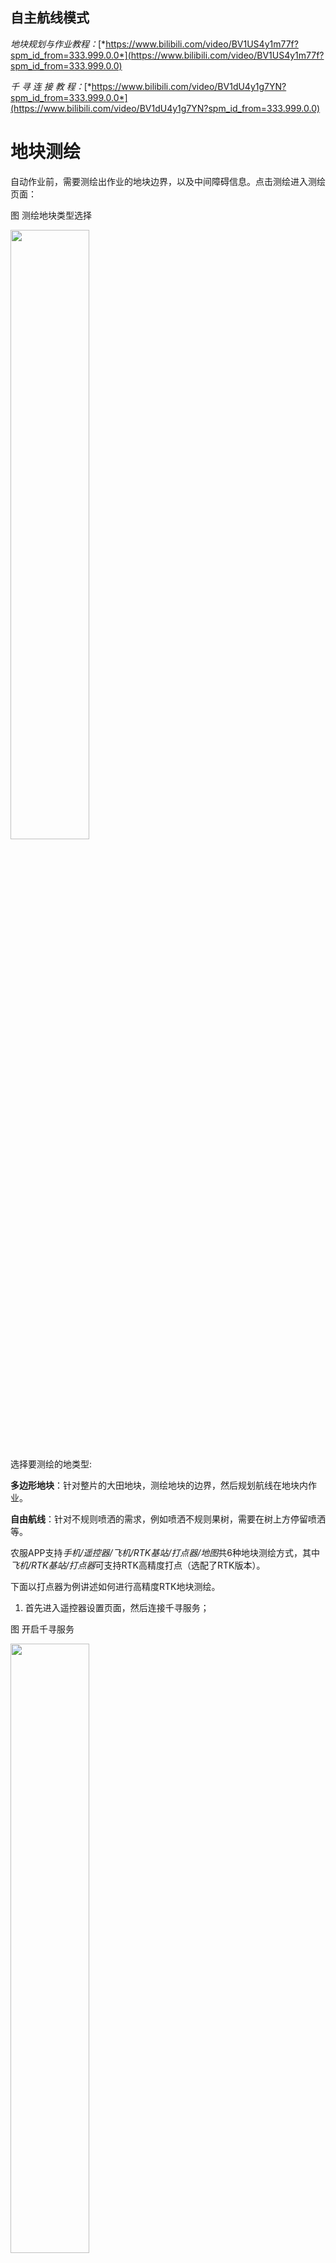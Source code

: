 ## 自主航线模式

*地块规划与作业教程：*[*https://www.bilibili.com/video/BV1US4y1m77f?spm_id_from=333.999.0.0*](https://www.bilibili.com/video/BV1US4y1m77f?spm_id_from=333.999.0.0)

*千 寻 连 接 教 程：*[*https://www.bilibili.com/video/BV1dU4y1g7YN?spm_id_from=333.999.0.0*](https://www.bilibili.com/video/BV1dU4y1g7YN?spm_id_from=333.999.0.0)

# 地块测绘

自动作业前，需要测绘出作业的地块边界，以及中间障碍信息。点击测绘进入测绘页面：

图 测绘地块类型选择

<img src="pictures/AUTO1.jpeg" width="50%"> 

选择要测绘的地类型:

**多边形地块**：针对整片的大田地块，测绘地块的边界，然后规划航线在地块内作业。

**自由航线**：针对不规则喷洒的需求，例如喷洒不规则果树，需要在树上方停留喷洒等。

农服APP支持*手机/遥控器/飞机/RTK基站/打点器/地图*共6种地块测绘方式，其中*飞机/RTK基站/打点器*可支持RTK高精度打点（选配了RTK版本）。

下面以打点器为例讲述如何进行高精度RTK地块测绘。

1) 首先进入遥控器设置页面，然后连接千寻服务；

图 开启千寻服务

<img src="pictures/AUTO2.jpeg" width="50%"> 

2)进入测绘界面，选择*多边形地块/自由航线*，然后点击图中右下角打点器选择按钮，选择打点器，选择相应的打点设备，点击确定，APP会自动连接设置过的打点器蓝牙，连接成功后打点器的定位状态和位置会显示在地图上。

图 打点模式选择

<img src="pictures/AUTO4.jpeg" width="50%"> 

3）点选择黄框内①打点类型-边界点。②记录该点。在需要打点的边界点击②打点，直到所有边界点记录完成，中途打点位置错误时可点击撤销按钮，撤销上一个点重新打点。

图 多边形地块打点

<img src="pictures/AUTO7.jpeg" width="50%"> 

4）测绘完成多边形的边界后，如果需要，可以在多边形内部进行障碍物打点，单击打点类型按钮，进入到障碍点测绘模式。同样点击打点按钮，记录障碍物边界，**障碍物边界记录完成后需要点击结束障碍按钮，完成障碍物的区域的测绘**。

图 障碍物打点切换示意图

<img src="pictures/AUTO5.jpeg" width="50%"> 

1.  如需测绘电线杆/树木等圆形障碍物，可继续通过点击下方打点类型按钮切换到电线杆障碍物测绘模式，然后将打点器放置在障碍物中心，点击打点按钮，即可自动的生成一个多边形的障碍区域，右下角尺子图标可自由设置电线杆障碍区域的半径大小。

图 杆体障碍物测绘示意图

<img src="pictures/AUTO6.jpeg" width="50%"> 

1.  完成所有测绘后，将打点类型切换到边界点，点击上传按钮，可将本次测绘的地块信息、障碍物信息保存并同步到植保网络管理平台，供后续作业使用，如下图所示。

图 地块上传服务器

<img src="pictures/AUTO8.png" width="60%"> 

**至此，测绘工作完成。**

# 航线规划

地块测绘完成后，需要对地块进行编辑，生成航线，航线编辑主要可如下属性：

**1）航线生成**

-   进入自动作业界面，会显示定位位置附近的，当前账号所拥有的地块。APP通过网络从植保管理平台获取地块，若网络不流畅未获取成功，可在地块列表下来再次刷新列表。完全没有网络的地方，地块将被保存在本地。
-   在地块列表中，选择要作业的地块。可点击下一步按钮进入地块规划。

图 地块选择

<img src="pictures/AUTO9.jpeg" width="50%"> 

-   进入地块规划界面后，可以设置地块规划相关的航线方向，缩边距离，垄距宽度，起始点位置等。

图 地块规划参数设置

<img src="pictures/AUTO10.jpeg" width="50%"> 

-   选择不同的边（1号边/2号边……），所规划的航线将与被选择的边（橙标亮）平行。
-   每条边都可以设置一个安全距离，安全距离可以通过加减按钮，或直接输入数字来设置。
-   可选择地块任意一个顶点作为航线的起始点，轻触地块顶点附近，①号航点就是自动规划到该顶点附近。
-   地块边界的航线方向不满足作业时，可使用任意角度圆盘，调整航线角度。
-   点击航线类型按钮，可以选择当前地块要规划的航线类型，可规划*弓形航线/绕边航线/果树航线/抛投航线。*

**弓形航线：在地块上规划来回的弓字形航线。**

**绕边航线：绕地块边缘一圈的航线，用于扫边**

**果树航线：对于整排的果树作业，可在一侧树排端点处打点1/2/3/4，另一侧树排端点处打点5/6/7/8，规划果树航线时会自动连接1-8，2-7，3-6，4-5连接成线并规划飞行路径。**

**抛投航线：对于抛投机型，每隔一段距离可规划一个抛投点。**

-   点击智能里程按钮，可设置单次飞行的最大飞行里程，设置完成后，规划航线时会把航线分段，在设置的最大飞行里程内的距离起始点近的航点处结束本架次航线。无人机将执行悬停/返航动作，下架次起飞后也会从近处开始下一段航线。此功能设置合理可保证每次都在距离起始点近的位置结束航线，下一架次不用载重飞行到远处。如将智能里程设置为0，则关闭智能规划功能，如下图：

图 智能里程开启示意图

<img src="pictures/AUTO15.jpeg" width="50%"> 

-   点击安全距离按钮，可统一设置安全边界距离，以及障碍物边界安全距离。边界安全距离表示航线内缩距离，障碍物边界安全距离表示障碍物附近航线外扩距离。

**2）删除部分航点**

在实际的作业过程中，一个地块中间可能有几条航线是不用作业的，可通过删除航点的办法将不用作业的航线删掉，具体操作是：点击删除航线的航点序号图标，在弹出的提示框中输入删除航线的结束点序号，然后确认，如下图：

图 删除航点示意图

<img src="pictures/AUTO12.png" width="50%"> 

**3）设置辅助起飞点降落点**

如果在起飞点和航点1之间，或者起飞点与返航点之间存在障碍，可在地图上设置起飞/返航，操作：地图上长按，1秒钟后地图上会显示红色的三角，说明辅助点设置成功。辅助点需要提前设置，执行飞向一点之前以及执行返航之前。重新上传航线或者点击清除辅助点按钮可清除辅助点。

图 设置辅助点

<img src="pictures/AUTO14.png" width="50%"> 

# 自主飞行

航线规划完成后，点击下一步![](media/47b52b9eac87f78862ba41067816e0fb.png)按钮，结束规划，进入航线作业界面，如下图。

图 自动作业界面

<img src="pictures/AUTO11.jpeg" width="50%"> 

检查航线正常后，点击参数设置来设置航线的*高度/速度/亩用量*，然后上传航线（**切记开始作业前一定要上传航线**），然后起飞等待无人机自动起飞，起飞后点击作业无人机开始按照预定航线作业。

航线重排：对于断点在较远处的作业，可以使用航线重排功能，点击航线重排后会在距离无人机较近的位置重新规划起始航点，然后开始作业。**航线重排后切记要再次上传航线。**

图 航线重排示意图

<img src="pictures/AUTO16.png" width="60%"> 

移动航线：对航线进行整体移动，对于地块整体有偏差的，可使用航线移动来调整航线偏差。

急停：航线过程中可点击急停来暂停航线。

开关灯：对于配备了照明灯的无人机，此按钮可开关夜间照明灯。

拍照：对于配备了摄像头的无人机，此按钮可控制摄像头进行拍照取景。

开关快捷键：可快捷开关防地/避障雷达，及高度控制方式。

-   航线未完成，无人机返航换电加药后，继续作业时，无需上传航线，无人机起飞后，再次点击作业，则飞机会飞往上次航线的断点；
-   装有避障雷达，在离起飞点3米范围内不启用。
-   换垄模式可选择直角转弯或者U型弯；
-   航线过程中支持油门/航向实时调整，并且支持遥控器操作避障，具体操作参见3.1.4章节；
-   喷洒量可设置为固定水泵输出或亩用量自动随速模式。
-   地块未作业完成需要隔天继续作业时，下次只需选择当前地块，进行规划时APP会提示选择*继续上次作业/读取上次规划/重新规划*，选择**继续上次作业**，即可从后台调取上次作业情况，继续上次未完成的任务。

图 继续上次作业示意图

<img src="pictures/AUTO18.jpeg" width="50%"> 

# 自主飞行--果树模式

果树模式是通过测绘飞机（或使用飞机打点）将每棵树的经度、纬度、高度（分相对高度和海拔高度）测量出来，规划成航线。其中可设定航线是否喷洒，航点悬停喷洒时间。也可提前测绘地块生成可使用的航线后保存成.cvs或.kml文件导入APP使用。

1.  进入测绘界面，选择自由航线开始打点或者选择右上角导入按钮，导入已生成好的航点文件。

图 自由航线测试选择

<img src="pictures/AUTO19.jpeg" width="50%"> 

1.  对要进行飞行的路径进行打点。自由航线无人机会按照测绘的路径进行飞行。
2.  进入自动作业界面，选择测绘完成的自由航线，设置自由航线的喷洒开关，悬停时间等参数，设置完成后，上传航线，执行作业。

图 自由航线测绘示意图

<img src="pictures/AUTO20.jpeg" width="50%"> 

*果树模式视频教程：*[*https://www.bilibili.com/video/BV1M44y1V7A2?spm_id_from=333.999.0.0*](https://www.bilibili.com/video/BV1M44y1V7A2?spm_id_from=333.999.0.0)